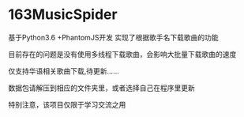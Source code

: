 # 163MusicSpider
基于Python3.6 +PhantomJS开发 
实现了根据歌手名下载歌曲的功能

目前存在的问题是没有使用多线程下载歌曲，会影响大批量下载歌曲的速度

仅支持华语相关歌曲下载,待更新......

数据包请解压到相应的文件夹里，或者选择自己在程序里更新


特别注意，该项目仅限于学习交流之用

